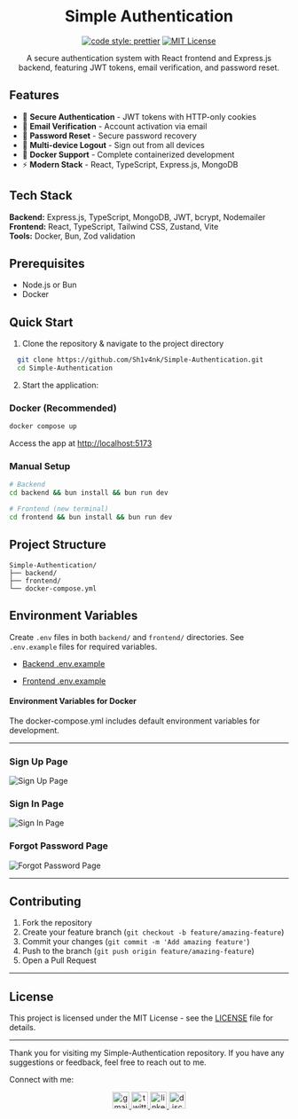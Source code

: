 <div align="center">

# Simple Authentication

[![code style: prettier](https://img.shields.io/badge/code_style-prettier-ff69b4.svg?style=flat-square)](https://github.com/prettier/prettier)
[![MIT License](https://img.shields.io/badge/License-MIT-green.svg)](https://choosealicense.com/licenses/mit/)

A secure authentication system with React frontend and Express.js backend, featuring JWT tokens, email verification, and password reset.

</div>

## Features

-   🔐 **Secure Authentication** - JWT tokens with HTTP-only cookies
-   📧 **Email Verification** - Account activation via email
-   🔑 **Password Reset** - Secure password recovery
-   🚪 **Multi-device Logout** - Sign out from all devices
-   🐳 **Docker Support** - Complete containerized development
-   ⚡ **Modern Stack** - React, TypeScript, Express.js, MongoDB

## Tech Stack

**Backend:** Express.js, TypeScript, MongoDB, JWT, bcrypt, Nodemailer  
**Frontend:** React, TypeScript, Tailwind CSS, Zustand, Vite  
**Tools:** Docker, Bun, Zod validation

## Prerequisites

-   Node.js or Bun
-   Docker

## Quick Start

1. Clone the repository & navigate to the project directory

```bash
  git clone https://github.com/Sh1v4nk/Simple-Authentication.git
  cd Simple-Authentication
```

2. Start the application:

### Docker (Recommended)

```bash
docker compose up
```

Access the app at [http://localhost:5173](http://localhost:5173)

### Manual Setup

```bash
# Backend
cd backend && bun install && bun run dev

# Frontend (new terminal)
cd frontend && bun install && bun run dev
```

## Project Structure

```
Simple-Authentication/
├── backend/
├── frontend/
└── docker-compose.yml
```

## Environment Variables

Create `.env` files in both `backend/` and `frontend/` directories. See `.env.example` files for required variables.

-   [Backend .env.example](https://github.com/Sh1v4nk/Simple-Authentication/blob/main/backend/.env.example)

-   [Frontend .env.example](https://github.com/Sh1v4nk/Simple-Authentication/blob/main/frontend/.env.example)

#### Environment Variables for Docker

The docker-compose.yml includes default environment variables for development.

---

### Sign Up Page

![Sign Up Page](https://i.ibb.co/2PHhRYg/signup.png)

### Sign In Page

![Sign In Page](https://i.ibb.co/H2n5hQC/signin.png)

### Forgot Password Page

![Forgot Password Page](https://i.ibb.co/7jRDt2w/forgot-password.png)

---

## Contributing

1. Fork the repository
2. Create your feature branch (`git checkout -b feature/amazing-feature`)
3. Commit your changes (`git commit -m 'Add amazing feature'`)
4. Push to the branch (`git push origin feature/amazing-feature`)
5. Open a Pull Request

---

## License

This project is licensed under the MIT License - see the [LICENSE](LICENSE) file for details.

---

Thank you for visiting my Simple-Authentication repository. If you have any suggestions or feedback, feel free to reach out to me.

Connect with me:

<div align="center">
  <a href="mailto:shivankpandey113@gmail.com" target="_blank">
    <img src="https://img.shields.io/static/v1?message=Gmail&logo=gmail&label=&color=D14836&logoColor=white&labelColor=&style=for-the-badge" height="30" alt="gmail logo"  />
  </a>
  <a href="https://twitter.com/sh1v4nk" target="_blank">
    <img src="https://img.shields.io/static/v1?message=Twitter&logo=twitter&label=&color=1DA1F2&logoColor=white&labelColor=&style=for-the-badge" height="30" alt="twitter logo"  />
  </a>
    <a href="https://www.linkedin.com/in/sh1v4nk/" target="_blank">
    <img src="https://img.shields.io/static/v1?message=LinkedIn&logo=linkedin&label=&color=0077B5&logoColor=white&labelColor=&style=for-the-badge" height="30" alt="linkedin logo"  />
  </a>
  <a href="https://discord.com/users/571299781096505344" target="_blank">
    <img src="https://img.shields.io/static/v1?message=Discord&logo=discord&label=&color=7289DA&logoColor=white&labelColor=&style=for-the-badge" height="30" alt="discord logo"  />
  </a>
</div>
